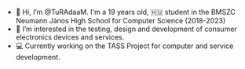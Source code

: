 - 👋 Hi, I’m @TuRAdaaM. I'm a 19 years old, 🇭🇺 student in the BMSZC Neumann János High School for Computer Science (2018-2023)
- 🧪 I’m interested in the testing, design and development of consumer electronics devices and services.
- 💻 Currently working on the TASS Project for computer and service development. 
